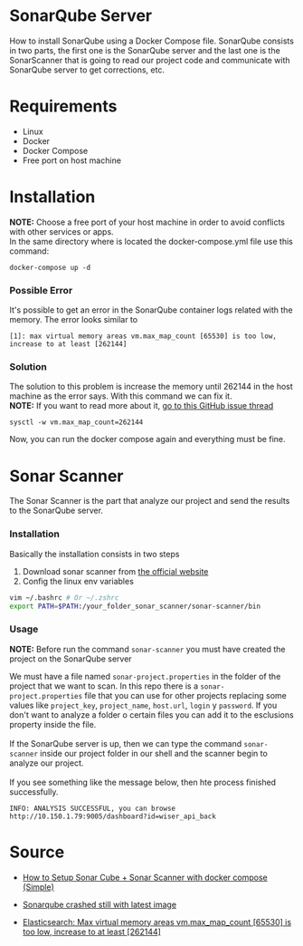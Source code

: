 # SonarQube Server

How to install SonarQube using a Docker Compose file. SonarQube consists in two parts, the first one is the SonarQube server and the last one is the SonarScanner that is going to read our project code and communicate with SonarQube server to get corrections, etc.

# Requirements
- Linux
- Docker
- Docker Compose
- Free port on host machine

# Installation
**NOTE:** Choose a free port of your host machine in order to avoid conflicts with other services or apps. <br>
In the same directory where is located the docker-compose.yml file use this command:

```
docker-compose up -d 
```

### Possible Error 
It's possible to get an error in the SonarQube container logs related with the memory. The error looks similar to

```
[1]: max virtual memory areas vm.max_map_count [65530] is too low, increase to at least [262144]
```

### Solution
The solution to this problem is increase the memory until 262144 in the host machine as the error says. With this command we can fix it. <br>
**NOTE:** If you want to read more about it, [go to this GitHub issue thread](https://github.com/SonarSource/docker-sonarqube/issues/282)
```
sysctl -w vm.max_map_count=262144
```
Now, you can run the docker compose again and everything must be fine.

# Sonar Scanner
The Sonar Scanner is the part that analyze our project and send the results to the SonarQube server.

### Installation
Basically the installation consists in two steps
1. Download sonar scanner from [the official website](https://docs.sonarqube.org/latest/setup/get-started-2-minutes/)
2. Config the linux env variables
``` bash
vim ~/.bashrc # Or ~/.zshrc
export PATH=$PATH:/your_folder_sonar_scanner/sonar-scanner/bin
```

### Usage

**NOTE:** Before run the command `sonar-scanner` you must have created the project on the SonarQube server

We must have a file named `sonar-project.properties` in the folder of the project that we want to scan. In this repo there is a `sonar-project.properties` file that you can use for other projects replacing some values like `project_key`, `project_name`, `host.url`, `login` y `password`. If you don't want to analyze a folder o certain files you can add it to the esclusions property inside the file.
<br> <br>
If the SonarQube server is up, then we can type the command `sonar-scanner` inside our project folder in our shell and the scanner begin to analyze our project.
<br><br>
If you see something like the message below, then hte process finished successfully.
```
INFO: ANALYSIS SUCCESSFUL, you can browse http://10.150.1.79:9005/dashboard?id=wiser_api_back
```

# Source
- [How to Setup Sonar Cube + Sonar Scanner with docker compose (Simple)](https://derryberni.medium.com/how-to-setup-sonar-cube-sonar-scanner-with-docker-compose-simple-15c9d84966dc)

- [Sonarqube crashed still with latest image](https://github.com/SonarSource/docker-sonarqube/issues/282)
- [Elasticsearch: Max virtual memory areas vm.max_map_count [65530] is too low, increase to at least [262144]](https://stackoverflow.com/questions/51445846/elasticsearch-max-virtual-memory-areas-vm-max-map-count-65530-is-too-low-inc)
